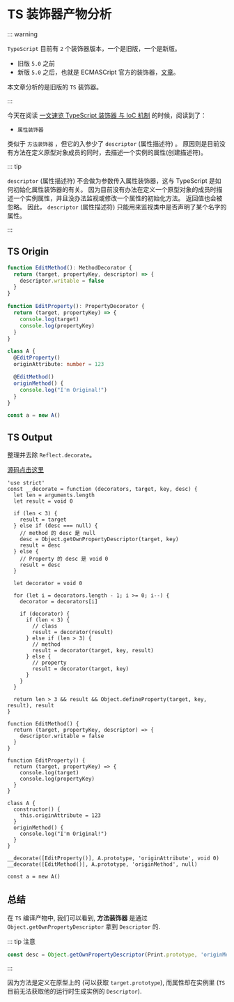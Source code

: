 # TS 装饰器产物分析

::: warning

`TypeScript` 目前有 `2` 个装饰器版本，一个是旧版，一个是新版。

- 旧版 `5.0` 之前
- 新版 `5.0` 之后，也就是 ECMASCript 官方的装饰器，[文章](https://mp.weixin.qq.com/s/6PTcjJQTED3WpJH8ToXInw)。

本文章分析的是旧版的 `TS` 装饰器。

:::

今天在阅读 [一文速览 TypeScript 装饰器 与 IoC 机制](https://mp.weixin.qq.com/s/I34ZmlQ-NdOOOY3F5bA3ig) 的时候，阅读到了：

- `属性装饰器`

类似于 `方法装饰器` ，但它的入参少了 `descriptor` (属性描述符) 。 原因则是目前没有方法在定义原型对象成员的同时，去描述一个实例的属性(创建描述符)。

::: tip

`descriptor` (属性描述符) 不会做为参数传入属性装饰器，这与 TypeScript 是如何初始化属性装饰器的有关。 因为目前没有办法在定义一个原型对象的成员时描述一个实例属性，并且没办法监视或修改一个属性的初始化方法。 返回值也会被忽略。 因此， `descriptor` (属性描述符) 只能用来监视类中是否声明了某个名字的属性。

:::

## TS Origin

```ts
function EditMethod(): MethodDecorator {
  return (target, propertyKey, descriptor) => {
    descriptor.writable = false
  }
}

function EditProperty(): PropertyDecorator {
  return (target, propertyKey) => {
    console.log(target)
    console.log(propertyKey)
  }
}

class A {
  @EditProperty()
  originAttribute: number = 123

  @EditMethod()
  originMethod() {
    console.log("I'm Original!")
  }
}

const a = new A()
```

## TS Output

整理并去除 `Reflect.decorate`。

[源码点击这里](https://www.typescriptlang.org/play?declaration=false&experimentalDecorators=true&target=2&jsx=0&ts=5.2.2#code/GYVwdgxgLglg9mABAUwCYygWWVAFnVACgEoAuRbPAgEWQjgCcBDKRxAbwFgAoRRBnCAZJCUJgwDmOADSIADgzhzkDKAE8A0sjWzUyAM4QGMOawbFEAXgB8HHnz57Dx04wB0Ad2NiARgBtkK0RgJj99ZABue0QAXyjuGJ4eUEhYBBR0KAAFRWVVNRJyHKUVdVp6ZjM7Xn5BYURRcSkoWQUS-K01Cxtqh0R6MH04ALc-OAlGyRxieL6BoZGxiba89U6Z6LieRO4eCD8mfX1EAEFexAABNAxi1YLiaMYYCRgwE6goYx8QKGRyMBAAFsfCoggBGABMAGYkjUrplKPgiA8ak8XmBEQQSOc+PNhshRuNCAAiACSAHJAYgAPLGdGhACExI2NR2Oz2CH0UEQTCCYGQHlOJHiTDcaNemNQQWxPXYsVheMWRNF4oxOCRJBRsJ4QA)

```js:line-numbers {20,61,62}
'use strict'
const __decorate = function (decorators, target, key, desc) {
  let len = arguments.length
  let result = void 0

  if (len < 3) {
    result = target
  } else if (desc === null) {
    // method 的 desc 是 null
    desc = Object.getOwnPropertyDescriptor(target, key)
    result = desc
  } else {
    // Property 的 desc 是 void 0
    result = desc
  }

  let decorator = void 0

  for (let i = decorators.length - 1; i >= 0; i--) {
    decorator = decorators[i]

    if (decorator) {
      if (len < 3) {
        // class
        result = decorator(result)
      } else if (len > 3) {
        // method
        result = decorator(target, key, result)
      } else {
        // property
        result = decorator(target, key)
      }
    }
  }

  return len > 3 && result && Object.defineProperty(target, key, result), result
}

function EditMethod() {
  return (target, propertyKey, descriptor) => {
    descriptor.writable = false
  }
}

function EditProperty() {
  return (target, propertyKey) => {
    console.log(target)
    console.log(propertyKey)
  }
}

class A {
  constructor() {
    this.originAttribute = 123
  }
  originMethod() {
    console.log("I'm Original!")
  }
}

__decorate([EditProperty()], A.prototype, 'originAttribute', void 0)
__decorate([EditMethod()], A.prototype, 'originMethod', null)

const a = new A()
```

## 总结

在 `TS` 编译产物中, 我们可以看到, **方法装饰器** 是通过 `Object.getOwnPropertyDescriptor` 拿到 `Descriptor` 的.

::: tip 注意

```js
const desc = Object.getOwnPropertyDescriptor(Print.prototype, 'originMethod')
```

:::

因为方法是定义在原型上的 (可以获取 `target.prototype`), 而属性却在实例里 (`TS` 目前无法获取他的运行时生成实例的 `Descriptor`).
